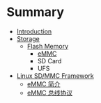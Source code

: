 # Summary

* [Introduction](README.md)
* [Storage](storage/index.md)
   * [Flash Memory](storage/flash_memory/index.md)
       * [eMMC](storage/flash_memory/emmc/index.md)
       * SD Card
       * UFS
* [Linux SD/MMC Framework](linux-sd-mmc-framework/introduction.md)
   * [eMMC 简介](linux-sd-mmc-framework/emmc_overview.md)
   * [eMMC 总线协议](linux-sd-mmc-framework/emmc_bus_protocol.md)

